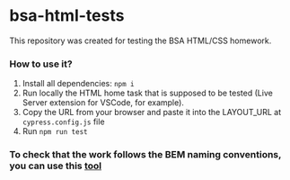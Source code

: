 # bsa-html-tests

This repository was created for testing the BSA HTML/CSS homework.

### How to use it?

1. Install all dependencies:
  `npm i`
2. Run locally the HTML home task that is supposed to be tested (Live Server extension for VSCode, for example).
3. Copy the URL from your browser and paste it into the LAYOUT_URL at `cypress.config.js` file
4. Run `npm run test`

### To check that the work follows the BEM naming conventions, you can use this [tool](https://yoksel.github.io/html-tree/en/)
